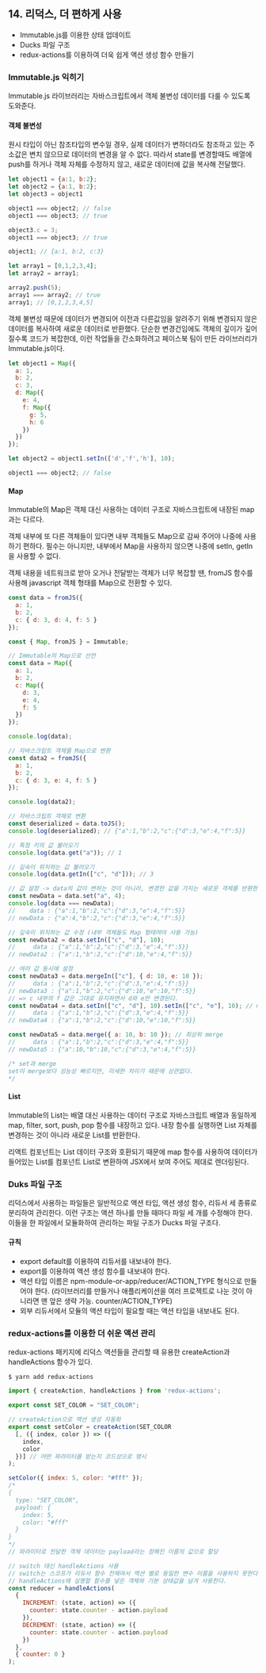 ## 14. 리덕스, 더 편하게 사용

* Immutable.js를 이용한 상태 업데이트
* Ducks 파일 구조
* redux-actions를 이용하여 더욱 쉽게 액션 생성 함수 만들기


### Immutable.js 익히기

Immutable.js 라이브러리는 자바스크립트에서 객체 불변성 데이터를 다룰 수 있도록 도와준다.


#### 객체 불변성

원시 타입이 아닌 참조타입의 변수일 경우, 실제 데이터가 변하더라도 참조하고 있는 주소값은 변치 않으므로 데이터의 변경을 알 수 없다. 따라서 state를 변경할때도 배열에 push를 하거나 객체 자체를 수정하지 않고, 새로운 데이터에 값을 복사해 전달했다.

```javascript
let object1 = {a:1, b:2};
let object2 = {a:1, b:2};
let object3 = object1

object1 === object2; // false
object1 === object3; // true

object3.c = 3;
object1 === object3; // true

object1; // {a:1, b:2, c:3}

let array1 = [0,1,2,3,4];
let array2 = array1;

array2.push(5);
array1 === array2; // true
array1; // [0,1,2,3,4,5]
```

객체 불변성 때문에 데이터가 변경되어 이전과 다른값임을 알려주기 위해 변경되지 않은 데이터를 복사하여 새로운 데이터로 반환했다. 단순한 변경건임에도 객체의 깊이가 깊어질수록 코드가 복잡한데, 이런 작업들을 간소화하려고 페이스북 팀이 만든 라이브러리가 Immutable.js이다.

```js
let object1 = Map({
  a: 1,
  b: 2,
  c: 3,
  d: Map({
    e: 4,
    f: Map({
      g: 5,
      h: 6
    })
  })
});

let object2 = object1.setIn(['d','f','h'], 10);

object1 === object2; // false
```

#### Map

Immutable의 Map은 객체 대신 사용하는 데이터 구조로 자바스크립트에 내장된 map과는 다르다.

객체 내부에 또 다른 객체들이 있다면 내부 객체들도 Map으로 감싸 주어야 나중에 사용하기 편하다. 필수는 아니지만, 내부에서 Map을 사용하지 않으면 나중에 setIn, getIn을 사용할 수 없다.

객체 내용을 네트워크로 받아 오거나 전달받는 객체가 너무 복잡할 땐, fromJS 함수를 사용해 javascript 객체 형태를 Map으로 전환할 수 있다.

```js
const data = fromJS({
  a: 1,
  b: 2,
  c: { d: 3, d: 4, f: 5 }
});
```

```js
const { Map, fromJS } = Immutable;

// Immutable의 Map으로 선언
const data = Map({
  a: 1,
  b: 2,
  c: Map({
    d: 3,
    e: 4,
    f: 5
  })
});

console.log(data);

// 자바스크립트 객체를 Map으로 변환
const data2 = fromJS({
  a: 1,
  b: 2,
  c: { d: 3, e: 4, f: 5 }
});

console.log(data2);

// 자바스크립트 객체로 변환
const deserialized = data.toJS();
console.log(deserialized); // {"a":1,"b":2,"c":{"d":3,"e":4,"f":5}}

// 특정 키의 값 불러오기
console.log(data.get("a")); // 1

// 깊숙이 위치하는 값 불러오기
console.log(data.getIn(["c", "d"])); // 3

// 값 설정 -> data의 값이 변하는 것이 아니라, 변경한 값을 가지는 새로운 객체를 반환한다.
const newData = data.set("a", 4);
console.log(data === newData);
//    data : {"a":1,"b":2,"c":{"d":3,"e":4,"f":5}}
// newData : {"a":4,"b":2,"c":{"d":3,"e":4,"f":5}}

// 깊숙이 위치하는 값 수정 (내부 객체들도 Map 형태여야 사용 가능)
const newData2 = data.setIn(["c", "d"], 10);
//     data : {"a":1,"b":2,"c":{"d":3,"e":4,"f":5}}
// newData2 : {"a":1,"b":2,"c":{"d":10,"e":4,"f":5}}

// 여러 값 동시에 설정
const newData3 = data.mergeIn(["c"], { d: 10, e: 10 });
//     data : {"a":1,"b":2,"c":{"d":3,"e":4,"f":5}}
// newData3 : {"a":1,"b":2,"c":{"d":10,"e":10,"f":5}}
// => c 내부의 f 값은 그대로 유지하면서 d와 e만 변경된다.
const newData4 = data.setIn(["c", "d"], 10).setIn(["c", "e"], 10); // merge와 같은 의미
//     data : {"a":1,"b":2,"c":{"d":3,"e":4,"f":5}}
// newData4 : {"a":1,"b":2,"c":{"d":10,"e":10,"f":5}}

const newData5 = data.merge({ a: 10, b: 10 }); // 최상위 merge
//     data : {"a":1,"b":2,"c":{"d":3,"e":4,"f":5}}
// newData5 : {"a":10,"b":10,"c":{"d":3,"e":4,"f":5}}

/* set과 merge
set이 merge보다 성능상 빠르지만, 미세한 차이기 때문에 상관없다.
*/
```


#### List

Immutable의 List는 배열 대신 사용하는 데이터 구조로 자바스크립트 배열과 동일하게 map, filter, sort, push, pop 함수를 내장하고 있다. 내장 함수를 실행하면 List 자체를 변경하는 것이 아니라 새로운 List를 반환한다.

리액트 컴포넌트는 List 데이터 구조와 호환되기 때문에 map 함수를 사용하여 데이터가 들어있는 List를 컴포넌트 List로 변환하여 JSX에서 보여 주어도 제대로 렌더링된다.


### Duks 파일 구조

리덕스에서 사용하는 파일들은 일반적으로 액션 타입, 액션 생성 함수, 리듀서 세 종류로 분리하여 관리한다. 이런 구조는 액션 하나를 만들 때마다 파일 세 개를 수정해야 한다. 이들을 한 파일에서 모듈화하여 관리하는 파일 구조가 Ducks 파일 구조다.

#### 규칙

* export default를 이용하여 리듀서를 내보내야 한다.
* export를 이용하여 액션 생성 함수를 내보내야 한다.
* 액션 타입 이름은 npm-module-or-app/reducer/ACTION_TYPE 형식으로 만들어야 한다. (라이브러리를 만들거나 애플리케이션을 여러 프로젝트로 나눈 것이 아니라면 맨 앞은 생략 가능. counter/ACTION_TYPE)
* 외부 리듀서에서 모듈의 액션 타입이 필요할 때는 액션 타입을 내보내도 된다.


### redux-actions를 이용한 더 쉬운 액션 관리

redux-actions 패키지에 리덕스 액션들을 관리할 때 유용한 createAction과 handleActions 함수가 있다.

```shell
$ yarn add redux-actions
```

```js
import { createAction, handleActions } from 'redux-actions';

export const SET_COLOR = "SET_COLOR";

// createAction으로 액션 생성 자동화
export const setColor = createAction(SET_COLOR
  [, ({ index, color }) => ({
    index,
    color
  })] // 어떤 파라미터를 받는지 코드상으로 명시
);

setColor({ index: 5, color: "#fff" });
/*
{
  type: "SET_COLOR",
  payload: {
    index: 5,
    color: "#fff"
  }
}
*/
// 파라미터로 전달한 객체 데이터는 payload라는 정해진 이름의 값으로 할당

// switch 대신 handleActions 사용
// switch는 스코프가 리듀서 함수 전체여서 액션 별로 동일한 변수 이름을 사용하지 못한다.
// handleActions에 실행할 함수를 넣은 객체와 기본 상태값을 넘겨 사용한다.
const reducer = handleActions(
  {
    INCREMENT: (state, action) => ({
      counter: state.counter - action.payload
    }),
    DECREMENT: (state, action) => ({
      counter: state.counter - action.payload
    })
  },
  { counter: 0 }
);
```

